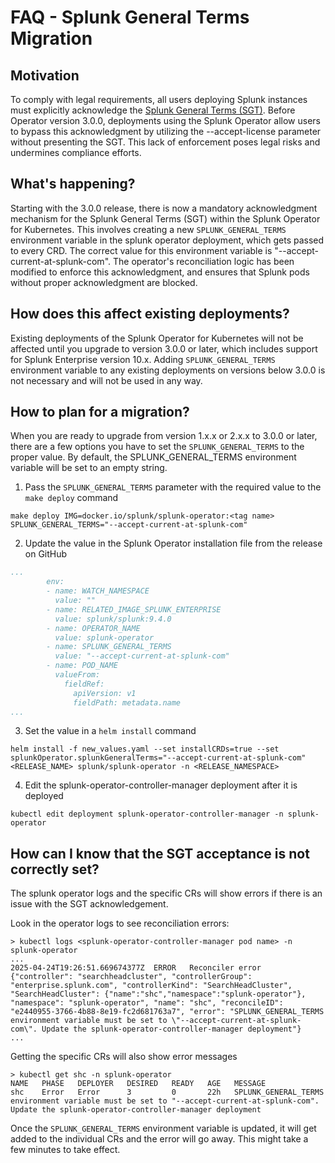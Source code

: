 # FAQ - Splunk General Terms Migration


## Motivation

To comply with legal requirements, all users deploying Splunk instances must explicitly acknowledge the [Splunk General Terms (SGT)](https://www.splunk.com/en_us/legal/splunk-general-terms.html). Before Operator version 3.0.0, deployments using the Splunk Operator allow users to bypass this acknowledgment by utilizing the --accept-license parameter without presenting the SGT. This lack of enforcement poses legal risks and undermines compliance efforts.

## What's happening?

Starting with the 3.0.0 release, there is now a mandatory acknowledgment mechanism for the Splunk General Terms (SGT) within the Splunk Operator for Kubernetes. This involves creating a new `SPLUNK_GENERAL_TERMS` environment variable in the splunk operator deployment, which gets passed to every CRD. The correct value for this environment variable is "--accept-current-at-splunk-com". The operator's reconciliation logic has been modified to enforce this acknowledgment, and ensures that Splunk pods without proper acknowledgment are blocked.

## How does this affect existing deployments?

Existing deployments of the Splunk Operator for Kubernetes will not be affected until you upgrade to version 3.0.0 or later, which includes support for Splunk Enterprise version 10.x. Adding `SPLUNK_GENERAL_TERMS` environment variable to any existing deployments on versions below 3.0.0 is not necessary and will not be used in any way.

## How to plan for a migration?

When you are ready to upgrade from version 1.x.x or 2.x.x to 3.0.0 or later, there are a few options you have to set the `SPLUNK_GENERAL_TERMS` to the proper value. By default, the SPLUNK_GENERAL_TERMS environment variable will be set to an empty string.
1. Pass the `SPLUNK_GENERAL_TERMS` parameter with the required value to the `make deploy` command
```
make deploy IMG=docker.io/splunk/splunk-operator:<tag name> SPLUNK_GENERAL_TERMS="--accept-current-at-splunk-com"
```
2. Update the value in the Splunk Operator installation file from the release on GitHub
```yaml
...
        env:
        - name: WATCH_NAMESPACE
          value: ""
        - name: RELATED_IMAGE_SPLUNK_ENTERPRISE
          value: splunk/splunk:9.4.0
        - name: OPERATOR_NAME
          value: splunk-operator
        - name: SPLUNK_GENERAL_TERMS
          value: "--accept-current-at-splunk-com"
        - name: POD_NAME
          valueFrom:
            fieldRef:
              apiVersion: v1
              fieldPath: metadata.name
...
```
3. Set the value in a `helm install` command
```
helm install -f new_values.yaml --set installCRDs=true --set splunkOperator.splunkGeneralTerms="--accept-current-at-splunk-com" <RELEASE_NAME> splunk/splunk-operator -n <RELEASE_NAMESPACE>
```
4. Edit the splunk-operator-controller-manager deployment after it is deployed
```
kubectl edit deployment splunk-operator-controller-manager -n splunk-operator
```

## How can I know that the SGT acceptance is not correctly set?

The splunk operator logs and the specific CRs will show errors if there is an issue with the SGT acknowledgement.

Look in the operator logs to see reconciliation errors:
```
> kubectl logs <splunk-operator-controller-manager pod name> -n splunk-operator
...
2025-04-24T19:26:51.669674377Z	ERROR	Reconciler error	{"controller": "searchheadcluster", "controllerGroup": "enterprise.splunk.com", "controllerKind": "SearchHeadCluster", "SearchHeadCluster": {"name":"shc","namespace":"splunk-operator"}, "namespace": "splunk-operator", "name": "shc", "reconcileID": "e2440955-3766-4b88-8e19-fc2d681763a7", "error": "SPLUNK_GENERAL_TERMS environment variable must be set to \"--accept-current-at-splunk-com\". Update the splunk-operator-controller-manager deployment"}
...
```

Getting the specific CRs will also show error messages
```
> kubectl get shc -n splunk-operator
NAME   PHASE   DEPLOYER   DESIRED   READY   AGE   MESSAGE
shc    Error   Error      3         0       22h   SPLUNK_GENERAL_TERMS environment variable must be set to "--accept-current-at-splunk-com". Update the splunk-operator-controller-manager deployment
```

Once the `SPLUNK_GENERAL_TERMS` environment variable is updated, it will get added to the individual CRs and the error will go away. This might take a few minutes to take effect.